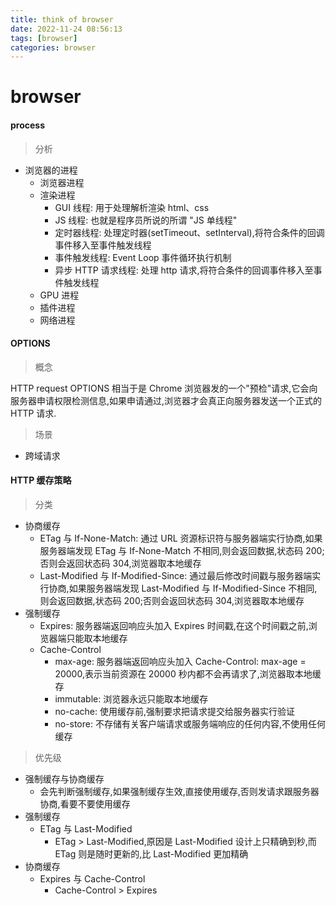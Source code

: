 ```yaml
---
title: think of browser
date: 2022-11-24 08:56:13
tags: [browser]
categories: browser
---
```

# browser

#### process

> 分析

  - 浏览器的进程
    - 浏览器进程
    - 渲染进程
      - GUI 线程: 用于处理解析渲染 html、css
      - JS 线程: 也就是程序员所说的所谓 "JS 单线程"
      - 定时器线程: 处理定时器(setTimeout、setInterval),将符合条件的回调事件移入至事件触发线程
      - 事件触发线程: Event Loop 事件循环执行机制
      - 异步 HTTP 请求线程: 处理 http 请求,将符合条件的回调事件移入至事件触发线程
    - GPU 进程
    - 插件进程
    - 网络进程

#### OPTIONS

> 概念

  HTTP request OPTIONS 相当于是 Chrome 浏览器发的一个"预检"请求,它会向服务器申请权限检测信息,如果申请通过,浏览器才会真正向服务器发送一个正式的 HTTP 请求.
  
> 场景

  - 跨域请求

#### HTTP 缓存策略

> 分类

  - 协商缓存
    - ETag 与 If-None-Match: 通过 URL 资源标识符与服务器端实行协商,如果服务器端发现 ETag 与 If-None-Match 不相同,则会返回数据,状态码 200;否则会返回状态码 304,浏览器取本地缓存
    - Last-Modified 与 If-Modified-Since: 通过最后修改时间戳与服务器端实行协商,如果服务器端发现 Last-Modified 与 If-Modified-Since 不相同,则会返回数据,状态码 200;否则会返回状态码 304,浏览器取本地缓存
  - 强制缓存
    - Expires: 服务器端返回响应头加入 Expires 时间戳,在这个时间戳之前,浏览器端只能取本地缓存
    - Cache-Control
      - max-age: 服务器端返回响应头加入 Cache-Control: max-age = 20000,表示当前资源在 20000 秒内都不会再请求了,浏览器取本地缓存
      - immutable: 浏览器永远只能取本地缓存
      - no-cache: 使用缓存前,强制要求把请求提交给服务器实行验证
      - no-store: 不存储有关客户端请求或服务端响应的任何内容,不使用任何缓存

> 优先级

  - 强制缓存与协商缓存
    - 会先判断强制缓存,如果强制缓存生效,直接使用缓存,否则发请求跟服务器协商,看要不要使用缓存
  - 强制缓存
    - ETag 与 Last-Modified
      - ETag > Last-Modified,原因是 Last-Modified 设计上只精确到秒,而 ETag 则是随时更新的,比 Last-Modified 更加精确
  - 协商缓存
    - Expires 与 Cache-Control
      - Cache-Control > Expires